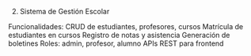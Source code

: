 2. Sistema de Gestión Escolar

Funcionalidades:
CRUD de estudiantes, profesores, cursos
Matrícula de estudiantes en cursos
Registro de notas y asistencia
Generación de boletines
Roles: admin, profesor, alumno
APIs REST para frontend